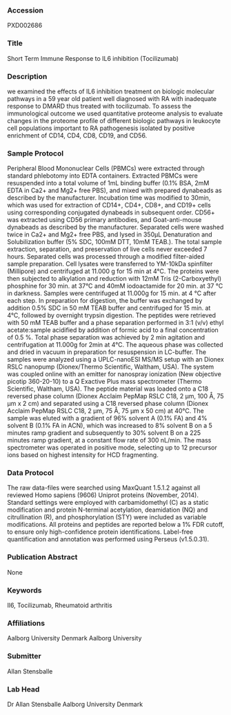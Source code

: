### Accession
PXD002686

### Title
Short Term Immune Response to IL6 inhibition (Tocilizumab)

### Description
we examined the effects of IL6 inhibition treatment on biologic molecular pathways in a 59 year old patient well diagnosed with RA with inadequate response to DMARD thus treated with tocilizumab. To assess the immunological outcome we used quantitative proteome analysis to evaluate changes in the proteome profile of different biologic pathways in leukocyte cell populations important to RA pathogenesis isolated by positive enrichment of CD14, CD4, CD8, CD19, and CD56.

### Sample Protocol
Peripheral Blood Mononuclear Cells (PBMCs) were extracted through standard phlebotomy into EDTA containers.  Extracted PBMCs were resuspended into a total volume of 1mL binding buffer (0.1% BSA, 2mM EDTA in Ca2+ and Mg2+ free PBS), and mixed with prepared dynabeads as described by the manufacturer. Incubation time was modified to 30min, which was used for extraction of CD14+, CD4+, CD8+, and CD19+ cells using corresponding conjugated dynabeads in subsequent order. CD56+ was extracted using CD56 primary antibodies, and Goat-anti-mouse dynabeads as described by the manufacturer. Separated cells were washed twice in Ca2+ and Mg2+ free PBS, and lysed in 350µL Denaturation and Solubilization buffer (5% SDC, 100mM DTT, 10mM TEAB.). The total sample extraction, separation, and preservation of live cells never exceeded 7 hours. Separated cells was processed through a modified filter-aided sample preparation. Cell lysates were transferred to YM-10kDa spinfilter (Millipore) and centrifuged at 11.000 g for 15 min at 4°C. The proteins were then subjected to alkylation and reduction with 12mM Tris (2-Carboxyethyl) phosphine for 30 min. at 37°C and 40mM iodoactamide for 20 min. at 37 °C in darkness. Samples were centrifuged at 11.000g for 15 min. at 4 °C after each step. In preparation for digestion, the buffer was exchanged by addition 0.5% SDC in 50 mM TEAB buffer and centrifuged for 15 min. at 4°C, followed by overnight trypsin digestion. The peptides were retrieved with 50 mM TEAB buffer and a phase separation performed in 3:1 (v/v) ethyl acetate:sample acidified by addition of formic acid to a final concentration of 0.5 %. Total phase separation was achieved by 2 min agitation and centrifugation at 11.000g for 2min at 4°C. The aqueous phase was collected and dried in vacuum in preparation for resuspension in LC-buffer. The samples were analyzed using a UPLC-nanoESI MS/MS setup with an Dionex RSLC nanopump (Dionex/Thermo Scientific, Waltham, USA). The system was coupled online with an emitter for nanospray ionization (New objective picotip 360-20-10) to a Q Exactive Plus mass spectrometer (Thermo Scientific, Waltham, USA). The peptide material was loaded onto a C18 reversed phase column (Dionex Acclaim PepMap RSLC C18, 2 μm, 100 Å, 75 μm x 2 cm) and separated using a C18 reversed phase column (Dionex Acclaim PepMap RSLC C18, 2 μm, 75 Å, 75 μm x 50 cm) at 40°C. The sample was eluted with a gradient of 96% solvent A (0.1% FA) and 4% solvent B (0.1% FA in ACN), which was increased to 8% solvent B on a 5 minutes ramp gradient and subsequently to 30% solvent B on a 225 minutes ramp gradient, at a constant flow rate of 300 nL/min. The mass spectrometer was operated in positive mode, selecting up to 12 precursor ions based on highest intensity for HCD fragmenting.

### Data Protocol
The raw data-files were searched using MaxQuant 1.5.1.2 against all reviewed Homo sapiens (9606) Uniprot proteins (November, 2014). Standard settings were employed with carbamidomethyl (C) as a static modification and protein N-terminal acetylation, deamidation (NQ) and citrullination (R), and phosphorylation (STY) were included as variable modifications. All proteins and peptides are reported below a 1% FDR cutoff, to ensure only high-confidence protein identifications. Label-free quantification and annotation was performed using Perseus (v1.5.0.31).

### Publication Abstract
None

### Keywords
Il6, Tocilizumab, Rheumatoid arthritis

### Affiliations
Aalborg University Denmark
Aalborg University

### Submitter
Allan Stensballe

### Lab Head
Dr Allan Stensballe
Aalborg University Denmark


